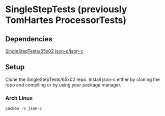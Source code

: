 # SingleStepTests (previously TomHartes ProcessorTests)

## Dependencies

[SingleStepTests/65x02](https://github.com/SingleStepTests/65x02)
[json-c/json-c](https://github.com/json-c/json-c)

## Setup
Clone the SingleStepTests/65x02 repo.
Install json-c either by cloning the repo and compiling or by using your package manager.

### Arch Linux
`pacman -S json-c`
